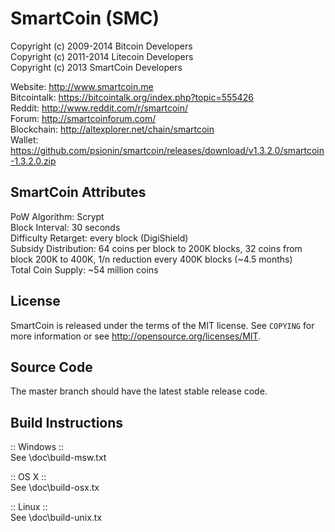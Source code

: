 SmartCoin (SMC)
==============

Copyright (c) 2009-2014 Bitcoin Developers  
Copyright (c) 2011-2014 Litecoin Developers  
Copyright (c) 2013 SmartCoin Developers

Website: http://www.smartcoin.me  
Bitcointalk: https://bitcointalk.org/index.php?topic=555426  
Reddit: http://www.reddit.com/r/smartcoin/  
Forum: http://smartcoinforum.com/  
Blockchain: http://altexplorer.net/chain/smartcoin  
Wallet: https://github.com/psionin/smartcoin/releases/download/v1.3.2.0/smartcoin-1.3.2.0.zip


SmartCoin Attributes
--------------------
PoW Algorithm: Scrypt  
Block Interval: 30 seconds  
Difficulty Retarget: every block (DigiShield)  
Subsidy Distribution: 64 coins per block to 200K blocks, 32 coins from block 200K to 400K, 1/n reduction every 400K blocks (~4.5 months)  
Total Coin Supply: ~54 million coins


License
-------
SmartCoin is released under the terms of the MIT license. See `COPYING` for more information or see http://opensource.org/licenses/MIT.


Source Code
-----------
The master branch should have the latest stable release code.


Build Instructions
------------------
:: Windows ::  
See \doc\build-msw.txt

:: OS X ::  
See \doc\build-osx.tx

:: Linux ::  
See \doc\build-unix.tx
